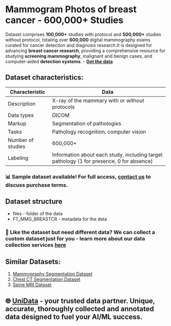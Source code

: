 # Mammogram Photos of breast cancer - 600,000+ Studies
Dataset comprises **100,000+** studies with protocol and **500,000+** studies without protocol, totaling over **600,000** digital mammography exams curated for cancer detection and diagnosis research.It is designed for advancing **breast cancer research**, providing a comprehensive resource for studying **screening mammography**, malignant and benign cases, and computer-aided **detection systems**. - **[Get the data](https://unidata.pro/datasets/mammography-dataset/?utm_source=github-med&utm_medium=referral&utm_campaign=DDSM-mammography-dataset )**
## Dataset characteristics:
| Characteristic       | Data                                                                 |
|----------------------|----------------------------------------------------------------------|
| Description          | X-ray of the mammary with or without protocols                      |
| Data types           | DICOM                                                               |
| Markup              | Segmentation of pathologies                                         |
| Tasks               | Pathology recognition, computer vision                              |
| Number of studies   | 600,000+                                                           |
| Labeling            | Information about each study, including target pathology (1 for presence, 0 for absence) |
### 📊 Sample dataset available! For full access, [contact us](https://unidata.pro/datasets/mammography-dataset/?utm_source=github-med&utm_medium=referral&utm_campaign=DDSM-mammography-dataset) to discuss purchase terms.
## Dataset structure
- files - folder of the data
- FT_MMG_BREASTCR - metadata for the data

### 🧩 Like the dataset but need different data? We can collect a custom dataset just for you - learn more about our data collection services [here](https://unidata.pro/datasets/mammography-dataset/?utm_source=github-med&utm_medium=referral&utm_campaign=DDSM-mammography-dataset)

## Similar Datasets:
1. [Mammography Segmentation Dataset](https://unidata.pro/datasets/mammography-segmentation/?utm_source=github-med&utm_medium=referral&utm_campaign=mammography-segmentation)
2. [Chest CT Segmentation Dataset](https://unidata.pro/datasets/chest-ct/?utm_source=github-med&utm_medium=referral&utm_campaign=chest-ct)
3. [Spine MRI Dataset](https://unidata.pro/datasets/spine-mri-image-dicom/?utm_source=github-med&utm_medium=referral&utm_campaign=spine-mri-dataset)

## 🌐 [UniData](https://unidata.pro/datasets/mammography-dataset/?utm_source=github-med&utm_medium=referral&utm_campaign=DDSM-mammography-dataset) - your trusted data partner. Unique, accurate, thoroughly collected and annotated data designed to fuel your AI/ML success.
